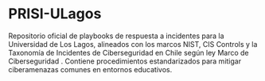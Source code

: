# PRISI-ULagos
Repositorio oficial de playbooks de respuesta a incidentes para la Universidad de Los Lagos, alineados con los marcos NIST, CIS Controls y  la Taxonomía de Incidentes de Ciberseguridad en Chile según ley Marco de Ciberseguridad . Contiene procedimientos estandarizados para mitigar ciberamenazas comunes en entornos educativos.
